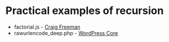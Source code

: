 Practical examples of recursion
=======================================

- factorial.js - [Craig Freeman](http://craigfreeman.net)
- rawurlencode_deep.php - [WordPress Core](https://core.trac.wordpress.org/browser/tags/3.9.1/src/wp-includes/formatting.php#L1592)